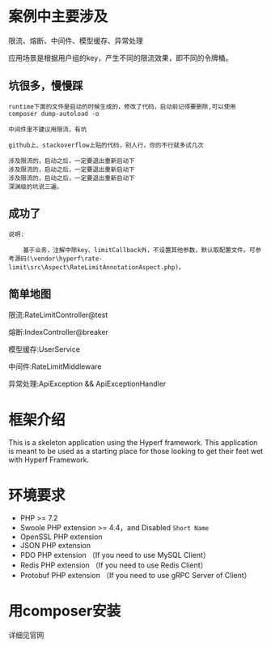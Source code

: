 # 案例中主要涉及
限流、熔断、中间件、模型缓存、异常处理

应用场景是根据用户组的key，产生不同的限流效果，即不同的令牌桶。

坑很多，慢慢踩
------
    runtime下面的文件是启动的时候生成的，修改了代码，启动前记得要删除,可以使用composer dump-autoload -o
    
    中间件里不建议用限流，有坑
    
    github上、stackoverflow上贴的代码，别人行，你的不行就多试几次
    
    涉及限流的，启动之后，一定要退出重新启动下
    涉及限流的，启动之后，一定要退出重新启动下
    涉及限流的，启动之后，一定要退出重新启动下
    深渊级的坑说三遍。

成功了
-----

    说明:
    
        基于业务，注解中除key、limitCallback外，不设置其他参数，默认取配置文件。可参考源码(\vendor\hyperf\rate-limit\src\Aspect\RateLimitAnnotationAspect.php)。


简单地图
----

限流:RateLimitController@test

熔断:IndexController@breaker

模型缓存:UserService

中间件:RateLimitMiddleware

异常处理:ApiException && ApiExceptionHandler


# 框架介绍

This is a skeleton application using the Hyperf framework. This application is meant to be used as a starting place for those looking to get their feet wet with Hyperf Framework.

# 环境要求

 - PHP >= 7.2
 - Swoole PHP extension >= 4.4，and Disabled `Short Name`
 - OpenSSL PHP extension
 - JSON PHP extension
 - PDO PHP extension （If you need to use MySQL Client）
 - Redis PHP extension （If you need to use Redis Client）
 - Protobuf PHP extension （If you need to use gRPC Server of Client）

# 用composer安装

详细见官网

